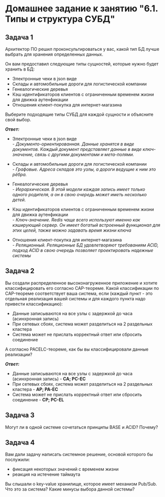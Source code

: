 # Домашнее задание к занятию "6.1. Типы и структура СУБД"

## Задача 1

Архитектор ПО решил проконсультироваться у вас, какой тип БД лучше выбрать для хранения определенных данных.

Он вам предоставил следующие типы сущностей, которые нужно будет хранить в БД:

+ Электронные чеки в json виде
+ Склады и автомобильные дороги для логистической компании
+ Генеалогические деревья
+ Кэш идентификаторов клиентов с ограниченным временем жизни для движка аутенфикации
+ Отношения клиент-покупка для интернет-магазина

Выберите подходящие типы СУБД для каждой сущности и объясните свой выбор.

***Ответ:***

+ Электронные чеки в json виде<br>
    \- *Документо-ориентированная. Данные хранятся в виде документов. Каждый документ представляет данные в виде ключ-значение, связь с другими документами и мета-полями.*

+ Склады и автомобильные дороги для логистической компании<br>
    \- *Графовые. Адреса складов это узлы, а дороги ведущие к ним это рёбра.*

+ Генеалогические деревья<br>
    \- *Иерархическая. В этой модели каждая запись имеет только одного родителя, а он в свою очередь может иметь несколько детей.*

+ Кэш идентификаторов клиентов с ограниченным временем жизни для движка аутенфикации<br>
    \- *Ключ-значение. Redis чаще всего используют именно как кэширующий сервер. Он имеет богатый встроенный функционал для этих целей, также можно задавать время жизни ключа*

+ Отношения клиент-покупка для интернет-магазина<br>
    \- *Реляционный. Реляционные БД удовлетворяют требованиям ACID, подход ACID в свою очередь позволяет проектировать надежные системы*

## Задача 2

Вы создали распределенное высоконагруженное приложение и хотите классифицировать его согласно CAP-теореме. Какой классификации по CAP-теореме соответствует ваша система, если (каждый пункт - это отдельная реализация вашей системы и для каждого пункта надо привести классификацию):

+ Данные записываются на все узлы с задержкой до часа (асинхронная запись)
+ При сетевых сбоях, система может разделиться на 2 раздельных кластера
+ Система может не прислать корректный ответ или сбросить соединение

А согласно PACELC-теореме, как бы вы классифицировали данные реализации?

***Ответ:***

+ Данные записываются на все узлы с задержкой до часа (асинхронная запись) - __CA; PC-EC__
+ При сетевых сбоях, система может разделиться на 2 раздельных кластера - __AP; PA-EC__
+ Система может не прислать корректный ответ или сбросить соединение - __CP; PC-EL__



## Задача 3

Могут ли в одной системе сочетаться принципы BASE и ACID? Почему?


## Задача 4

Вам дали задачу написать системное решение, основой которого бы послужили:

+ фиксация некоторых значений с временем жизни
+ реакция на истечение таймаута

Вы слышали о key-value хранилище, которое имеет механизм Pub/Sub. Что это за система? Какие минусы выбора данной системы?
